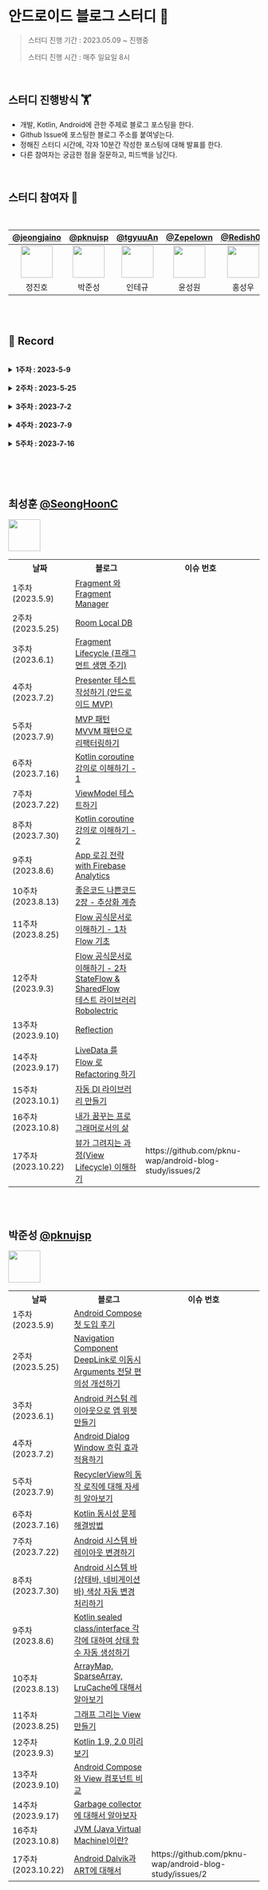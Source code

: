# 안드로이드 블로그 스터디 🌿 

> 스터디 진행 기간 : 2023.05.09 ~ 진행중
> 
> 스터디 진행 시간 : 매주 일요일 8시

<br>

## 스터디 진행방식 🏋
 - 개발, Kotlin, Android에 관한 주제로 블로그 포스팅을 한다.
 - Github Issue에 포스팅한 블로그 주소를 붙여넣는다.
 - 정해진 스터디 시간에, 각자 10분간 작성한 포스팅에 대해 발표를 한다.
 - 다른 참여자는 궁금한 점을 질문하고, 피드백을 남긴다.

<br>

## 스터디 참여자 🌟

<br>

|                                             [@jeongjaino](https://github.com/jeongjaino)                                             |                                                [@pknujsp](https://github.com/pknujsp)                                                 |                                                 [@tgyuuAn](https://github.com/tgyuuAn)                                                 |                                             [@Zepelown](https://github.com/Zepelown)                                              |                                             [@Redish03](https://github.com/Redish03)                                              |                                             [@SeongHoonC](https://github.com/SeongHoonC)                                             |
| :----------------------------------------------------------------------------------------------------------------------------------: | :-----------------------------------------------------------------------------------------------------------------------------------: | :------------------------------------------------------------------------------------------------------------------------------------: | :-------------------------------------------------------------------------------------------------------------------------------: | :-------------------------------------------------------------------------------------------------------------------------------: | :----------------------------------------------------------------------------------------------------------------------------------: |
| <a href="(https://github.com/jeongjaino"><img src="https://avatars.githubusercontent.com/u/77484719?v=4" width="64" height="64"></a> | <a href="https://github.com/pknujsp"><img src="https://avatars.githubusercontent.com/u/48265129?s=64&v=4" width="64" height="64"></a> | <a href="https://github.com/tgyuuAn"><img src="https://avatars.githubusercontent.com/u/116813010?s=64&v=4" width="64" height="64"></a> | <a href="https://github.com/Zepelown"><img src="https://avatars.githubusercontent.com/u/49135677?v=4" width="64" height="64"></a> | <a href="https://github.com/Redish03"><img src="https://avatars.githubusercontent.com/u/98575563?v=4" width="64" height="64"></a> | <a href="https://github.com/SeongHoonC"><img src="https://avatars.githubusercontent.com/u/108349655?v=4" width="64" height="64"></a> |
| 정진호 | 박준성 | 인테규 | 윤성원 | 홍성우 | 최성훈 | 

<br><br>
## 📝 Record

<br>

<details>
<summary><strong>1주차 : 2023-5-9</strong></summary>

- [[안드로이드] 아키텍처 원칙](https://namamim.tistory.com/1) - ([@Zepelown](https://github.com/Zepelown))(https://github.com/pknujsp))
- [Android Jetpack : Paging3 + Room로 로컬 캐싱 구현하기](https://jeongjaino.tistory.com/41) - ([@jeongjaino](https://github.com/jeongjaino))
- [Kotlin 기본 문법 & 함수](https://blog.naver.com/pluto0303/223097477546) - ([@Redish03](https://github.com/Redish03))
</details>
<br>
<details>
<summary><strong>2주차 : 2023-5-25</strong></summary>
  
- [Android SharedData : View간 Data를 공유하는 방법 및 예시](https://jeongjaino.tistory.com/42) - ([@jeongjaino](https://github.com/jeongjaino))
- [Kotlin 기본 문법(2)](https://m.blog.naver.com/pluto0303/223105639326) - ([@Redish03](https://github.com/Redish03))
- [[안드로이드]RecyclerView에 관하여](https://namamim.tistory.com/2) - ([@Zepelown](https://github.com/Zepelown))
</details>
<br>
<details>
<summary><strong>3주차 : 2023-7-2</strong></summary>
  
- [앱이 시작되는 방법 3가지 - Cold Start, Warm Start, Hot Start 쉽게 이해하기 (Android)](https://blog.naver.com/tgyuu_/223140430401), [Andorid 12 이후, Splash Screen API로 Splash 대응하기 (Android)](https://blog.naver.com/tgyuu_/223141449215) - ([@tgyuuAn](https://github.com/tgyuuAn))
- [Android 주요 구성 요소](https://blog.naver.com/pluto0303/223144200967) - ([@Redish03](https://github.com/Redish03))
- [[안드로이드]DataStore에 대하여](https://namamim.tistory.com/4) - ([@Zepelown](https://github.com/Zepelown))
- [Android Version Catalog : 라이브러리 버전 관리](https://jeongjaino.tistory.com/46) - ([@jeongjaino](https://github.com/jeongjaino))
</details>
<br>
<details>
<summary><strong>4주차 : 2023-7-9</strong></summary>
  
- [화면 구성하기 - Activity 활용](https://blog.naver.com/pluto0303/223150472475) - ([@Redish03](https://github.com/Redish03))
- [Kotlin Result : 결과와 예외 처리하기](https://jeongjaino.tistory.com/47) - ([@jeongjaino](https://github.com/jeongjaino))
- [[안드로이드]FragmentManager](https://namamim.tistory.com/5) - ([@Zepelown](https://github.com/Zepelown))
- [사용자의 인증을 확인하는 방식 3가지 쿠키, 세션, 토큰 (HTTP)](https://blog.naver.com/tgyuu_/223151236233) - ([@tgyuuAn](https://github.com/tgyuuAn))
</details>
<br>
<details>
<summary><strong>5주차 : 2023-7-16</strong></summary>
  
- [[안드로이드] 콘텐츠 제공자(ContentProvider) 와 콘텐츠 리졸버(ContentResolver)](https://namamim.tistory.com/6) - ([@Zepelown](https://github.com/Zepelown))
- [Android Multi Module : 다중 모듈 구성시 발생할 수 있는 문제](https://jeongjaino.tistory.com/51) - ([@jeongjaino](https://github.com/jeongjaino))
- [클린 아키텍처, MVVM 완전 쉽게 풀어서 설명하기 (1) - 의존성, 의존성 역전 (Architecture Pattern)](https://blog.naver.com/tgyuu_/223157801061) - ([@tgyuuAn](https://github.com/tgyuuAn))
</details>
<br>

<br><br>

## 최성훈 [@SeongHoonC](https://github.com/SeongHoonC)
<a href="https://github.com/SeongHoonC"><img src="https://avatars.githubusercontent.com/u/108349655?v=4" width="64" height="64"></a> 

<table>
    <tr>
        <th>날짜</th>
        <th>블로그</th>
      <th>이슈 번호</th>
    </tr>
    <tr>
        <td>1주차 (2023.5.9)</td>
        <td>
          <a href="https://seonghoonc.tistory.com/17">Fragment 와 Fragment Manager</a>
        </td>
      <td/>
    </tr>
   <tr>
        <td>2주차 (2023.5.25)</td>
        <td>
          <a href="https://seonghoonc.tistory.com/18">Room Local DB</a>
        </td>
     <td/>
    </tr>
    <tr>
        <td>3주차 (2023.6.1)</td>
        <td>
          <a href="https://seonghoonc.tistory.com/19">Fragment Lifecycle (프래그먼트 생명 주기)</a>
        </td>
      <td/>
    </tr>
    <tr>
        <td>4주차 (2023.7.2)</td>
        <td>
          <a href="https://seonghoonc.tistory.com/20">Presenter 테스트 작성하기 (안드로이드 MVP)</a>
        </td>
      <td/>
    </tr>
    <tr>
        <td>5주차 (2023.7.9)</td>
        <td>
          <a href="https://seonghoonc.tistory.com/21">MVP 패턴 MVVM 패턴으로 리팩터링하기</a>
        </td>
      <td/>
    </tr>
    <tr>
        <td>6주차 (2023.7.16)</td>
        <td>
          <a href="https://seonghoonc.tistory.com/22">Kotlin coroutine 강의로 이해하기 - 1</a>
        </td>
      <td/>
    </tr>
    <tr>
        <td>7주차 (2023.7.22)</td>
        <td>
          <a href="https://seonghoonc.tistory.com/23">ViewModel 테스트하기</a>
        </td>
      <td/>
    </tr>
  <tr>
        <td>8주차 (2023.7.30)</td>
        <td>
          <a href="https://seonghoonc.tistory.com/24">Kotlin coroutine 강의로 이해하기 - 2</a>
        </td>
    <td/>
    </tr>
  <tr>
        <td>9주차 (2023.8.6)</td>
        <td>
          <a href="https://seonghoonc.tistory.com/25">App 로깅 전략 with Firebase Analytics</a>
        </td>
    <td/>
    </tr>
    <tr>
        <td>10주차 (2023.8.13)</td>
        <td>
          <a href="https://seonghoonc.tistory.com/26">좋은코드 나쁜코드 2장 - 추상화 계층</a>
        </td>
      <td/>
    </tr>
  <tr>
        <td>11주차 (2023.8.25)</td>
        <td>
          <a href="https://seonghoonc.tistory.com/29">Flow 공식문서로 이해하기 - 1차 Flow 기초</a>
        </td>
    <td/>
    </tr>
  <tr>
        <td>12주차 (2023.9.3)</td>
        <td>
          <a href="https://seonghoonc.tistory.com/30">Flow 공식문서로 이해하기 - 2차 StateFlow & SharedFlow</a> <br>
          <a href="https://seonghoonc.tistory.com/31">테스트 라이브러리 Robolectric</a>
        </td>
    <td/>
    </tr>
  <tr>
        <td>13주차 (2023.9.10)</td>
        <td>
          <a href="https://seonghoonc.tistory.com/32">Reflection</a>
        </td>
    <td/>
    </tr>
  <tr>
      <td>14주차 (2023.9.17)</td>
        <td>
          <a href="https://seonghoonc.tistory.com/33">LiveData 를 Flow 로 Refactoring 하기</a>
      </td>
    <td/>
  </tr>
  <tr>
      <td>15주차 (2023.10.1)</td>
        <td>
          <a href="https://seonghoonc.tistory.com/34">자동 DI 라이브러리 만들기</a>
      </td>
    <td/>
  </tr>
  <tr>
      <td>16주차 (2023.10.8)</td>
        <td>
          <a href="https://seonghoonc.tistory.com/35">내가 꿈꾸는 프로그래머로서의 삶</a>
      </td>
    <td/>
  </tr>
  <tr>
      <td>17주차 (2023.10.22)</td>
        <td>
          <a href="https://seonghoonc.tistory.com/36">뷰가 그려지는 과정(View Lifecycle) 이해하기</a>
      </td>
    <td>https://github.com/pknu-wap/android-blog-study/issues/2</td>
  </tr>
</table>

<br><br>

## 박준성 [@pknujsp](https://github.com/pknujsp)  
<a href="https://github.com/pknujsp"><img src="https://avatars.githubusercontent.com/u/48265129?s=64&v=4" width="64" height="64"></a>

<table>
    <tr>
        <th>날짜</th>
        <th>블로그</th>
        <th>이슈 번호</th>
    </tr>
    <tr>
        <td>1주차 (2023.5.9)</td>
        <td>
          <a href="https://pknujsp.github.io/compose/2023/05/09/Android-Compose-%EC%B2%AB-%EB%8F%84%EC%9E%85-%ED%9B%84%EA%B8%B0.html">Android Compose 첫 도입 후기</a>
        </td>
      <td/>
    </tr>
   <tr>
        <td>2주차 (2023.5.25)</td>
        <td>
          <a href="https://pknujsp.github.io/navigation/2023/05/23/%EB%84%A4%EB%B9%84%EA%B2%8C%EC%9D%B4%EC%85%98-%EC%BB%B4%ED%8F%AC%EB%84%8C%ED%8A%B8-%EB%94%A5%EB%A7%81%ED%81%AC-%EC%82%AC%EC%9A%A9%EC%84%B1-%EA%B0%9C%EC%84%A0%ED%95%98%EA%B8%B0.html">Navigation Component DeepLink로 이동시 Arguments 전달 편의성 개선하기</a>
        </td>
     <td/>
    </tr>
    <tr>
        <td>3주차 (2023.6.1)</td>
        <td>
          <a href="https://pknujsp.github.io/android/2023/05/31/Android-커스텀-레이아웃으로-앱-위젯-만들기.html">Android 커스텀 레이아웃으로 앱 위젯 만들기</a>
        </td>
      <td/>
    </tr>
    <tr>
        <td>4주차 (2023.7.2)</td>
        <td>
          <a href="https://pknujsp.github.io/android/2023/07/01/Android-Dialog-%EB%B0%B0%EA%B2%BD-%ED%9D%90%EB%A6%BC-%ED%9A%A8%EA%B3%BC-%EC%A0%81%EC%9A%A9%ED%95%98%EA%B8%B0.html">Android Dialog Window 흐림 효과 적용하기</a>
        </td>
      <td/>
    </tr>
    <tr>
        <td>5주차 (2023.7.9)</td>
        <td>
          <a href="https://pknujsp.github.io/android/2023/07/09/RecyclerViewPool%EC%97%90-%EB%8C%80%ED%95%B4.html">RecyclerView의 동작 로직에 대해 자세히 알아보기</a>
        </td>
      <td/>
    </tr>
    <tr>
        <td>6주차 (2023.7.16)</td>
        <td>
          <a href="https://pknujsp.github.io/kotlin/2023/07/14/Kotlin-동시성-문제-해결방법.html">Kotlin 동시성 문제 해결방법</a>
        </td>
      <td/>
    </tr>
    <tr>
        <td>7주차 (2023.7.22)</td>
        <td>
          <a href="https://pknujsp.github.io/android/2023/07/22/Android-시스템바-레이아웃-변경하기.html">Android 시스템 바 레이아웃 변경하기</a>
        </td>
      <td/>
    </tr>
    <tr>
        <td>8주차 (2023.7.30)</td>
        <td>
          <a href="https://pknujsp.github.io/android/2023/07/30/Android-상태바와-네비게이션바-색상-자동-변경-처리하기.html">Android 시스템 바(상태바, 네비게이션바) 색상 자동 변경 처리하기</a>
        </td>
      <td/>
    </tr>
   <tr>
        <td>9주차 (2023.8.6)</td>
        <td>
          <a href="https://pknujsp.github.io/kotlin/2023/08/03/Kotlin-sealed-class-상태별-함수-자동-생성하기.html">Kotlin sealed class/interface 각각에 대하여 상태 함수 자동 생성하기</a>
        </td>
     <td/>
    </tr>
    <tr>
        <td>10주차 (2023.8.13)</td>
        <td>
          <a href="https://pknujsp.github.io/android/2023/08/13/androidx.collection-라이브러리-살펴보기(SparseArray,-ArrayMap,-LruCache-/).html">ArrayMap, SparseArray, LruCache에 대해서 알아보기</a>
        </td>
      <td/>
    </tr>
    <tr>
        <td>11주차 (2023.8.25)</td>
        <td>
          <a href="https://pknujsp.github.io/android/2023/08/24/Android-그래프-그리는-View만들기.html">그래프 그리는 View만들기</a>
        </td>
      <td/>
    </tr>
    <tr>
        <td>12주차 (2023.9.3)</td>
        <td>
          <a href="https://pknujsp.github.io/kotlin/2023/09/02/Kotlin-1.9,-2.0-미리보기.html">Kotlin 1.9, 2.0 미리보기</a>
        </td>
      <td/>
    </tr>
     <tr>
        <td>13주차 (2023.9.10)</td>
        <td>
          <a href="https://pknujsp.github.io/android/2023/09/10/Android-Compose와-View컴포넌트-비교.html">Android Compose와 View 컴포넌트 비교</a>
        </td>
       <td/>
    </tr>
    <tr>
        <td>14주차 (2023.9.17)</td>
        <td>
          <a href="https://pknujsp.github.io/garbagecollector/2023/09/17/Garbage-collector에-대해서.html">Garbage collector에 대해서 알아보자</a>
        </td>
      <td/>
    </tr>
     <tr>
        <td>16주차 (2023.10.8)</td>
        <td>
          <a href="https://pknujsp.github.io/jvm/2023/10/08/JVM(Java-Virtual-Machine)이란.html#h-httpsmediumcomlazysouljvm-ec9db4eb9e80-c142b01571f2">JVM (Java Virtual Machine)이란?</a>
        </td>
       <td/>
    </tr>
    <tr>
        <td>17주차 (2023.10.22)</td>
        <td>
          <a href="https://pknujsp.github.io/dalvik/art/android/2023/10/15/Android-Dalvik과-Art에-대해서.html">Android Dalvik과 ART에 대해서</a>
        </td>
      <td>https://github.com/pknu-wap/android-blog-study/issues/2</td>
    </tr>
  

</table>
